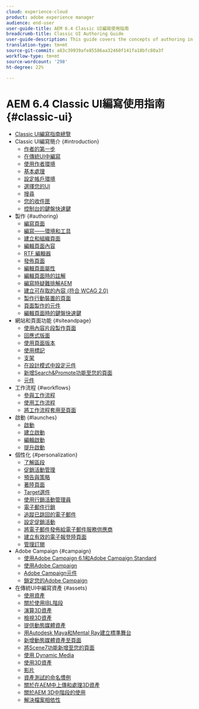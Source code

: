 ```yaml
---
cloud: experience-cloud
product: adobe experience manager
audience: end-user
user-guide-title: AEM 6.4 Classic UI編寫使用指南
breadcrumb-title: Classic UI Authoring Guide
user-guide-description: This guide covers the concepts of authoring in AEM in the classic user interface.
translation-type: tm+mt
source-git-commit: a83c39939afe85586aa32460f141fa18bfc80a3f
workflow-type: tm+mt
source-wordcount: '298'
ht-degree: 22%

---
```



# AEM 6.4 Classic UI編寫使用指南 {#classic-ui}

+ [Classic UI編寫指南總覽](home.md)
+ Classic UI編寫簡介 {#introduction}
   + [作者的第一步](classic-page-author-first-steps.md)
   + [在傳統UI中編寫](classicui.md)
   + [使用作者環境](author-env.md)
   + [基本處理](author-env-basic-handling.md)
   + [設定帳戶環境](author-env-user-props.md)
   + [選擇您的UI](author-env-select-ui.md)
   + [搜尋](author-env-search.md)
   + [您的收件匣](author-env-inbox.md)
   + [控制台的鍵盤快速鍵](author-env-keyboard-shortcuts.md)
+ 製作 {#authoring}
   + [編寫頁面](classic-page-author.md)
   + [編寫——環境和工具](classic-page-author-env-tools.md)
   + [建立和組織頁面](classic-page-author-manage-pages.md)
   + [編輯頁面內容](classic-page-author-edit-content.md)
   + [RTF 編輯器](classic-page-author-rich-text-editor.md)
   + [發佈頁面](classic-page-author-publish-pages.md)
   + [編輯頁面屬性](classic-page-author-edit-page-properties.md)
   + [編輯頁面時的註解](classic-page-author-annotations.md)
   + [編寫時疑難排解AEM](classic-page-author-troubleshooting.md)
   + [建立可存取的內容 (符合 WCAG 2.0)](classic-page-author-accessible-content.md)
   + [製作行動裝置的頁面](classic-feature-mobile.md)
   + [頁面製作的元件](classic-page-author-edit-mode.md)
   + [編輯頁面時的鍵盤快速鍵](classic-page-author-keyboard-shortcuts.md)
+ 網站和頁面功能 {#siteandpage}
   + [使用內容片段製作頁面](classic-page-author-content-fragments.md)
   + [回應式版面](classic-page-author-responsive-layout.md)
   + [使用頁面版本](classic-page-author-work-with-versions.md)
   + [使用標記](classic-feature-tags.md)
   + [支架](classic-feature-scaffolding.md)
   + [在設計模式中設定元件](classic-page-author-design-mode.md)
   + [新增Search&amp;Promote功能至您的頁面](classic-feature-search-promote.md)
   + [元件](classic-page-author-default-components.md)
+ 工作流程 {#workflows}
   + [參與工作流程](classic-workflows-participating.md)
   + [使用工作流程](classic-workflows.md)
   + [將工作流程套用至頁面](classic-workflows-applying.md)
+ 啟動 {#launches}
   + [啟動](classic-launches.md)
   + [建立啟動 ](classic-launches-creating.md)
   + [編輯啟動](classic-launches-editing.md)
   + [提升啟動](classic-launches-promoting.md)
+ 個性化 {#personalization}
   + [了解區段](classic-personalization-campaigns-segmentation.md)
   + [促銷活動管理](classic-personalization-campaigns.md)
   + [預告與策略](classic-personalization-campaigns-teasers-strategy.md)
   + [著陸頁面](classic-personalization-campaigns-landingpage.md)
   + [Target選件](classic-personalization-campaigns-target-offers.md)
   + [使用行銷活動管理員](classic-personalization-campaigns-mktg-manager.md)
   + [電子郵件行銷](classic-personalization-campaigns-email.md)
   + [追蹤已跳回的電子郵件](classic-personalization-campaigns-email-tracking-bounces.md)
   + [設定促銷活動](classic-personalization-campaigns-setting-up-your.md)
   + [將電子郵件發佈給電子郵件服務供應商](classic-personalization-campaigns-email-newsletters.md)
   + [建立有效的電子報登陸頁面](classic-personalization-campaigns-email-landingpage.md)
   + [管理訂閱](classic-personalization-campaigns-email-subscriptions.md)
+ Adobe Campaign {#campaign}
   + [使用Adobe Campaign 6.1和Adobe Campaign Standard](classic-personalization-ac-campaign.md)
   + [使用Adobe Campaign](classic-personalization-ac.md)
   + [Adobe Campaign元件](classic-personalization-ac-components.md)
   + [鎖定您的Adobe Campaign](classic-personalization-ac-target.md)
+ 在傳統UI中編寫資產 {#assets}
   + [使用資產](classicui-assets.md)
   + [關於使用IBL階段](classicui-stages-aem3d-ibl.md)
   + [演算3D資產](classicui-rendering-3d.md)
   + [檢視3D資產](classicui-view-3d-assets.md)
   + [提供動態媒體資產](dynamic-media-assets-delivering.md)
   + [用Autodesk Maya和Mental Ray建立標準舞台](classicui-stages-aem3d-ad-mr.md)
   + [新增動態媒體資產至頁面](dynamic-media-assets-adding-to-page.md)
   + [將Scene7功能新增至您的頁面](manage-assets-classic-s7.md)
   + [使用 Dynamic Media](dynamic-media-assets.md)
   + [使用3D資產](classicui-3dassets.md)
   + [影片](manage-assets-classic-s7-video.md)
   + [資產測試的命名慣例](asset-naming-conventions.md)
   + [關於在AEM中上傳和處理3D資產](classicui-upload-proc-3d.md)
   + [關於AEM 3D中階段的使用](classicui-stages-aem3d.md)
   + [解決檔案相依性](classicui-upload-proc-3d-resolve-dependencies.md)
